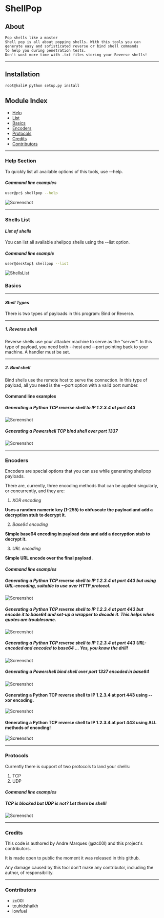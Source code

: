 # ShellPop
## About
    Pop shells like a master
    Shell pop is all about popping shells. With this tools you can
    generate easy and sofisticated reverse or bind shell commands
    to help you during penetration tests.
    Don't wast more time with .txt files storing your Reverse shells!

-----
## Installation
```bash
root@kali# python setup.py install
```

## Module Index
* [Help](#help-section)
* [List](#shells-list)
* [Basics](#basics)
* [Encoders](#encoders)
* [Protocols](#protocols)
* [Credits](#credits)
* [Contributors](#contributors)

-----
### __Help Section__
To quickly list all available options of this tools, use --help.

#### *Command line examples*
```bash
user@pc$ shellpop --help
```

![Screenshot](img/help-section.JPG?raw=true)


-----
### __Shells List__
#### *List of shells*
You can list all available shellpop shells using the --list option.


#### *Command line example*
```bash
user@desktop$ shellpop --list
```

![ShellsList](img/list-section.JPG?raw=true)


### __Basics__
-----
#### *Shell Types*
There is two types of payloads in this program: Bind or Reverse.

-----
##### 1. Reverse shell
Reverse shells use your attacker machine to serve as the "server". In this type of payload, you need both --host and --port pointing back to your machine. A handler must be set.

-----
##### 2. Bind shell
Bind shells use the remote host to serve the connection. In this type of payload, all you need is the --port option with a valid port number.


#### Command line examples
##### Generating a Python TCP reverse shell to IP 1.2.3.4 at port 443
![Screenshot](img/photo9.JPG?raw=true)

##### Generating a Powershell TCP bind shell over port 1337
![Screenshot](img/photo13.JPG?raw=true)

-----
### __Encoders__
Encoders are special options that you can use while generating shellpop payloads.

There are, currently, three encoding methods that can be applied singularly, or concurrently, and they are:

1. *XOR encoding*

 __Uses a random numeric key (1-255) to obfuscate the payload and add a decryption stub to decrypt it.__

2. *Base64 encoding*

 __Simple base64 encoding in payload data and add a decryption stub to decrypt it.__

3. *URL encoding*

 __Simple URL encode over the final payload.__


#### *Command line examples*
##### Generating a Python TCP reverse shell to IP 1.2.3.4 at port 443 but using URL-encoding, suitable to use over HTTP protocol.
![Screenshot](img/photo10.jpg?raw=true)

##### Generating a Python TCP reverse shell to IP 1.2.3.4 at port 443 but encode it to base64 and set-up a wrapper to decode it. This helps when quotes are troublesome.
![Screenshot](img/photo11.jpg?raw=true)

##### Generating a Python TCP reverse shell to IP 1.2.3.4 at port 443 URL-encoded and encoded to base64 ... Yes, you know the drill!
![Screenshot](img/photo12.jpg?raw=true)

##### Generating a Powershell bind shell over port 1337 encoded in base64
![Screenshot](img/photo14.JPG?raw=true)

#### Generating a Python TCP reverse shell to IP 1.2.3.4 at port 443 using --xor encoding.
![Screenshot](img/xor-encoding-example.JPG?raw=true)

#### Generating a Python TCP reverse shell to IP 1.2.3.4 at port 443 using ALL methods of encoding!
![Screenshot](img/encoding-all-example.JPG?raw=true)

-----
### __Protocols__
Currently there is support of two protocols to land your shells:

1. TCP
2. UDP

#### *Command line examples*
##### TCP is blocked but UDP is not? Let there be shell!
![Screenshot](img/photo15.jpg?raw=true)

-----
### __Credits__

This code is authored by Andre Marques (@zc00l) and this project's contributors.

It is made open to public the moment it was released in this github.

Any damage caused by this tool don't make any contributor, including the author, of responsibility.

-----
### __Contributors__
+ zc00l
+ touhidshaikh
+ lowfuel
